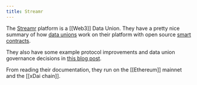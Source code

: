 ```yaml
---
title: Streamr
---
```


The [Streamr](https://streamr.network/) platform is a [[Web3]] Data Union.
They have a pretty nice summary of how
[data unions](https://streamr.network/docs/data-unions/intro-to-data-unions)
work on their platform with open source
[smart contracts](https://github.com/streamr-dev/data-union).

They also have some example protocol improvements and data union governance
decisions in
[this blog post](https://medium.com/streamrblog/the-streamr-dao-and-data-unions-dao-voting-results-are-in-a8d1ae60237a).

From reading their documentation, they run on the [[Ethereum]] mainnet and the
[[xDai chain]].
